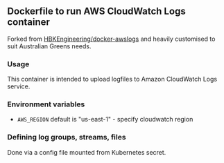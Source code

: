 ## Dockerfile to run AWS CloudWatch Logs container

Forked from [HBKEngineering/docker-awslogs](https://github.com/HBKEngineering/docker-awslogs)
and heavily customised to suit Australian Greens needs.



### Usage

This container is intended to upload logfiles to Amazon CloudWatch Logs service.

### Environment variables

* `AWS_REGION` default is "us-east-1" - specify cloudwatch region

### Defining log groups, streams, files

Done via a config file mounted from Kubernetes secret.
